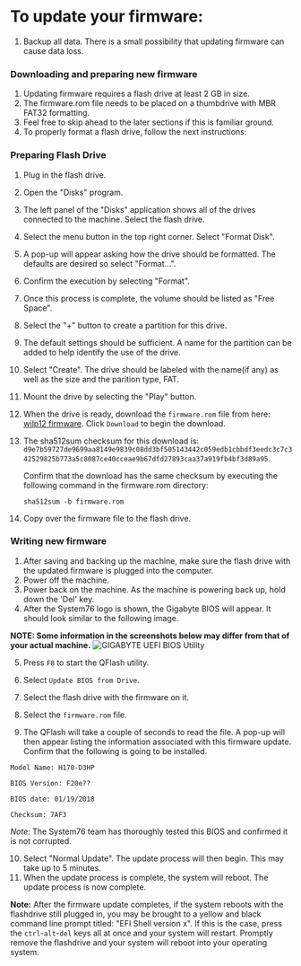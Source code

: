 # To update your firmware:

1. Backup all data. There is a small possibility that updating firmware can cause data loss.

### Downloading and preparing new firmware
1. Updating firmware requires a flash drive at least 2 GB in size.
2. The firmware.rom file needs to be placed on a thumbdrive with MBR FAT32 formatting.
3. Feel free to skip ahead to the later sections if this is familiar ground.
4. To properly format a flash drive, follow the next instructions:

### Preparing Flash Drive
1. Plug in the flash drive.
2. Open the "Disks" program.
3. The left panel of the "Disks" application shows all of the drives connected to the machine. Select the flash drive.
4. Select the menu button in the top right corner. Select "Format Disk".
5. A pop-up will appear asking how the drive should be formatted. The defaults are desired so select "Format...".
6. Confirm the execution by selecting "Format".
7. Once this process is complete, the volume should be listed as "Free Space".
8. Select the "+" button to create a partition for this drive.
9. The default settings should be sufficient. A name for the partition can be added to help identify the use of the drive.
10. Select "Create". The drive should be labeled with the name(if any) as well as the size and the parition type, FAT.
11. Mount the drive by selecting the "Play" button.
12. When the drive is ready, download the `firmware.rom` file from here: [wilp12 firmware](https://github.com/system76/firmware-desktop/blob/master/wilp12/firmware.rom). Click `Download` to begin the download.

13. The sha512sum checksum for this download is:
```d9e7b59727de9699aa8149e9839c08dd3bf505143442c059edb1cbbdf3eedc3c7c342529825b773a5c8087ce40cceae9b67dfd27893caa37a919fb4bf3d89a95```. 

    Confirm that the download has the same checksum by executing the following command in the firmware.rom directory:

     `sha512sum -b firmware.rom`

14. Copy over the firmware file to the flash drive.

### Writing new firmware
1. After saving and backing up the machine, make sure the flash drive with the updated firmware is plugged into the computer.
2. Power off the machine.
3. Power back on the machine. As the machine is powering back up, hold down the 'Del' key.
4. After the System76 logo is shown, the Gigabyte BIOS will appear. It should look similar to the following image.

**NOTE: Some information in the screenshots below may differ from that of your actual machine.**
![GIGABYTE UEFI BIOS Utility](https://raw.githubusercontent.com/system76/firmware-desktop/master/wilp12/images/1.png)

5. Press `F8` to start the QFlash utility.

6. Select `Update BIOS from Drive`.
7. Select the flash drive with the firmware on it.
8. Select the `firmware.rom` file.
9. The QFlash will take a couple of seconds to read the file. A pop-up will then appear listing the information associated with this firmware update. Confirm that the following is going to be installed.

```
Model Name: H170-D3HP

BIOS Version: F20e??

BIOS date: 01/19/2018

Checksum: 7AF3
```
*Note*: The System76 team has thoroughly tested this BIOS and confirmed it is not corrupted.

10. Select "Normal Update". The update process will then begin. This may take up to 5 minutes.
11. When the update process is complete, the system will reboot. The update process is now complete.

**Note:**
After the firmware update completes, if the system reboots with the flashdrive still plugged in, you may be brought to a yellow and black command line prompt titled: "EFI Shell version x". If this is the case, press the `ctrl`-`alt`-`del` keys all at once and your system will restart. Promptly remove the flashdrive and your system will reboot into your operating system.
